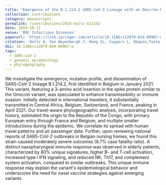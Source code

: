 ```yaml
---
title: "Emergence of the B.1.214.2 SARS-CoV-2 Lineage with an Omicron-Like Spike Insertion and a Unique Upper Airway Immune Signature"
collection: contributions
category: manuscripts
permalink: /contributions/2024-holtz-b12142
date: 2024-10-11
venue: 'BMC Infectious Diseases'
paperurl: 'https://link.springer.com/article/10.1186/s12879-024-09967-w'
citation: 'Holtz A, Van Weyenbergh J, Hong SL, Cuypers L, O&apos;Toole Á, <b>Dudas G</b>, Gerdol M, Potter BI, Ntoumi F, Mapanguy CCM, Vanmechelen B, Wawina-Bokalanga T, Van Holm B, Menezes SM, Soubotko K, Van Pottelbergh G, Wollants E, Vermeersch P, Jacob AS, Maes B, Obbels D, Matheeussen V, Martens G, Gras J, Verhasselt B, Laffut W, Vael C, Goegebuer T, van der Kant R, Rousseau F, Schymkowitz J, Serrano L, Delgado J, Wenseleers T, Bours V, André E, Suchard MA, Rambaut A, Dellicour S, Maes P, Durkin K, Baele G, 2023. &quot;Emergence of the B.1.214.2 SARS-CoV-2 lineage with an Omicron-like spike insertion and a unique upper airway immune signature&quot;. <i>BMC Infectious Diseases</i>24: 1139.'
doi: 10.1186/s12879-024-09967-w
tags:
  - SARS-CoV-2
  - genomic epidemiology
  - phylogeography
---
```


We investigate the emergence, mutation profile, and dissemination of SARS-CoV-2 lineage B.1.214.2, first identified in Belgium in January 2021. 
This variant, featuring a 3-amino acid insertion in the spike protein similar to the Omicron variant, was speculated to enhance transmissibility or immune evasion. 
Initially detected in international travelers, it substantially transmitted in Central Africa, Belgium, Switzerland, and France, peaking in April 2021. 
Our travel-aware phylogeographic analysis, incorporating travel history, estimated the origin to the Republic of the Congo, with primary European entry through France and Belgium, and multiple smaller introductions during the epidemic. 
We correlate its spread with human travel patterns and air passenger data. 
Further, upon reviewing national reports of SARS-CoV-2 outbreaks in Belgian nursing homes, we found this strain caused moderately severe outcomes (8.7% case fatality ratio). 
A distinct nasopharyngeal immune response was observed in elderly patients, characterized by 80% unique signatures, higher B- and T-cell activation, increased type I IFN signaling, and reduced NK, Th17, and complement system activation, compared to similar outbreaks. 
This unique immune response may explain the variant's epidemiological behavior and underscores the need for nasal vaccine strategies against emerging variants.